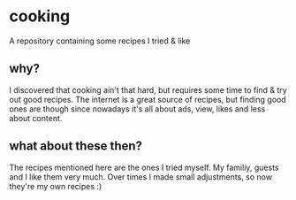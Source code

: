 # cooking
A repository containing some recipes I tried &amp; like


## why?

I discovered that cooking ain't that hard, but requires some time to find & try out good recipes.
The internet is a great source of recipes, but finding good ones are though since nowadays it's all about ads, view, likes and less about content.

## what about these then?
The recipes mentioned here are the ones I tried myself. My familiy, guests and I like them very much. Over times I made small adjustments, so now they're my own recipes :)
